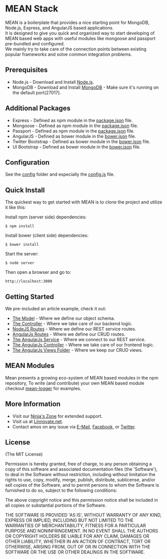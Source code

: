 # MEAN Stack

MEAN is a boilerplate that provides a nice starting point for MongoDB, Node.js, Express, and AngularJS based applications.  
It is designed to give you quick and organized way to start developing of MEAN based web apps with useful modules like mongoose and passport pre-bundled and configured.  
We mainly try to take care of the connection points between existing popular frameworks and solve common integration problems.  

## Prerequisites
* Node.js - Download and Install [Node.js](http://www.nodejs.org/).
* MongoDB - Download and Install [MongoDB](http://www.mongodb.org/) - Make sure it's running on the default port(27017).

## Additional Packages
* Express - Defined as npm module in the [package.json](package.json) file.
* Mongoose - Defined as npm module in the [package.json](package.json) file.
* Passport - Defined as npm module in the [package.json](package.json) file.
* AngularJS - Defined as bower module in the [bower.json](bower.json) file.
* Twitter Bootstrap - Defined as bower module in the [bower.json](bower.json) file.
* UI Bootstrap - Defined as bower module in the [bower.json](bower.json) file.

## Configuration
See the [config](config/) folder and especially the [config.js](config/config.js) file.

## Quick Install

 The quickest way to get started with MEAN is to clone the project and utilize it like this:

 Install npm (server side) dependencies:

    $ npm install

 Install bower (client side) dependencies:

    $ bower install

 Start the server:

    $ node server
 
 Then open a browser and go to:
    
    http://localhost:3000
    
## Getting Started
  We pre-included an article example, check it out:
  * [The Model](app/models/article.js) - Where we define our object schema.
  * [The Controller](app/controllers/articles.js) - Where we take care of our backend logic.
  * [NodeJS Routes](config/routes.js) - Where we define our REST service routes.
  * [AngularJs Routes](public/js/config.js) - Where we define our CRUD routes.
  * [The AngularJs Service](public/js/services/articles.js) - Where we connect to our REST service.
  * [The AngularJs Controller](public/js/controllers/articles.js) - Where we take care of  our frontend logic.
  * [The AngularJs Views Folder](public/views/articles) - Where we keep our CRUD views.



## MEAN Modules
   Mean presents a growing eco-system of MEAN based modules in the npm repository, To write (and contribute) your own MEAN based module checkout [mean-logger](https://npmjs.org/package/mean-logger) for examples.
  

## More Information

  * Visit our [Ninja's Zone](http://www.meanleanstartupmachine.com/) for extended support.
  * Visit us at [Linnovate.net](http://www.linnovate.net/).
  * Contact amos on any issue via [E-Mail](mailto:mail@amoshaviv.com), [Facebook](http://www.facebook.com/amoshaviv), or [Twitter](http://www.twitter.com/amoshaviv).

## License

(The MIT License)

Permission is hereby granted, free of charge, to any person obtaining
a copy of this software and associated documentation files (the
'Software'), to deal in the Software without restriction, including
without limitation the rights to use, copy, modify, merge, publish,
distribute, sublicense, and/or sell copies of the Software, and to
permit persons to whom the Software is furnished to do so, subject to
the following conditions:

The above copyright notice and this permission notice shall be
included in all copies or substantial portions of the Software.

THE SOFTWARE IS PROVIDED 'AS IS', WITHOUT WARRANTY OF ANY KIND,
EXPRESS OR IMPLIED, INCLUDING BUT NOT LIMITED TO THE WARRANTIES OF
MERCHANTABILITY, FITNESS FOR A PARTICULAR PURPOSE AND NONINFRINGEMENT.
IN NO EVENT SHALL THE AUTHORS OR COPYRIGHT HOLDERS BE LIABLE FOR ANY
CLAIM, DAMAGES OR OTHER LIABILITY, WHETHER IN AN ACTION OF CONTRACT,
TORT OR OTHERWISE, ARISING FROM, OUT OF OR IN CONNECTION WITH THE
SOFTWARE OR THE USE OR OTHER DEALINGS IN THE SOFTWARE.
